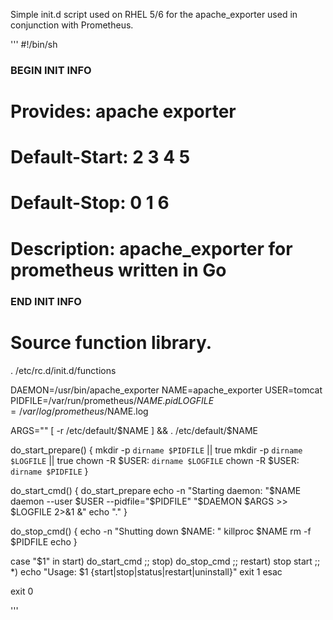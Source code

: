 Simple init.d script used on RHEL 5/6 for the apache_exporter used in conjunction with Prometheus.

'''
#!/bin/sh
### BEGIN INIT INFO
# Provides:          apache exporter
# Default-Start:     2 3 4 5
# Default-Stop:      0 1 6
# Description:       apache_exporter for prometheus written in Go
### END INIT INFO

# Source function library.
. /etc/rc.d/init.d/functions


DAEMON=/usr/bin/apache_exporter
NAME=apache_exporter
USER=tomcat
PIDFILE=/var/run/prometheus/$NAME.pid
LOGFILE=/var/log/prometheus/$NAME.log

ARGS=""
[ -r /etc/default/$NAME ] && . /etc/default/$NAME

do_start_prepare()
{
    mkdir -p `dirname $PIDFILE` || true
    mkdir -p `dirname $LOGFILE` || true
    chown -R $USER: `dirname $LOGFILE`
    chown -R $USER: `dirname $PIDFILE`
}

do_start_cmd()
{
    do_start_prepare
    echo -n "Starting daemon: "$NAME
        daemon --user $USER --pidfile="$PIDFILE" "$DAEMON $ARGS >> $LOGFILE 2>&1 &"
        echo "."
}

do_stop_cmd()
{
    echo -n "Shutting down $NAME: "
    killproc $NAME
    rm -f $PIDFILE
    echo
}

case "$1" in
  start)
    do_start_cmd
    ;;
  stop)
    do_stop_cmd
    ;;
  restart)
    stop
    start
    ;;
  *)
    echo "Usage: $1 {start|stop|status|restart|uninstall}"
    exit 1
esac

exit 0

'''
